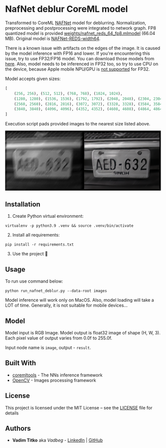# NafNet deblur CoreML model

Transformed to CoreML [NAFNet](https://github.com/megvii-research/NAFNet) model for deblurring.
Normalization, preprocessing and postprocessing were integrated to network graph. FP8 quantized model is provided
[weights/nafnet_reds_64_fp8.mlmodel](weights%2Fnafnet_reds_64_fp8.mlmodel) (66.04 MB).
Original model is [NAFNet-REDS-width64](https://github.com/megvii-research/NAFNet#results-and-pre-trained-models).

There is a known issue with artifacts on the edges of the image. It is caused by the model inference with FP16 and lower.
If you're encountering this issue, try to use FP32/FP16 model. You can download those models from [here](https://drive.google.com/drive/folders/1t_S3o36fWZ7s2EvDvhm4sWXbEV3gibTF?usp=sharing).
Also, model needs to be inferenced in FP32 too,
so try to use CPU on the device, because Apple mobile NPU/GPU is [not supported](https://coremltools.readme.io/docs/typed-execution#neural-network-untyped-tensors) for FP32.

Model accepts given sizes:
```python
[
    (256, 256), (512, 512), (768, 768), (1024, 1024),
    (1280, 1280), (1536, 1536), (1792, 1792), (2048, 2048), (2304, 2304),
    (2560, 2560), (2816, 2816), (3072, 3072), (3328, 3328), (3584, 3584),
    (3840, 3840), (4096, 4096), (4352, 4352), (4608, 4608), (4864, 4864)
]
```

Execution script pads provided images to the nearest size listed above.

![result](results/res.png)

## Installation

1. Create Python virtual environment:
```shell
virtualenv -p python3.9 .venv && source .venv/bin/activate
```

2. Install all requirements:
```shell
pip install -r requirements.txt
```
3. Use the project :tada:

## Usage

To run use command below:
```shell
python run_nafnet_deblur.py --data-root images
```

Model inference will work only on MacOS. Also, model loading will take a LOT of time.
Generally, it is not suitable for mobile devices...

## Model

Model input is RGB Image. Model output is float32
image of shape (H, W, 3). Each pixel value of output varies from 0.0f to 255.0f.

Input node name is `image`, output - `result`.

## Built With

* [coremltools](https://github.com/apple/coremltools) - The NNs inference framework
* [OpenCV](https://opencv.org/) - Images processing framework


## License

This project is licensed under the MIT License – see the [LICENSE](LICENSE) file for details

## Authors

* **Vadim Titko** aka *Vadbeg* -
[LinkedIn](https://www.linkedin.com/in/vadtitko/) |
[GitHub](https://github.com/Vadbeg)
